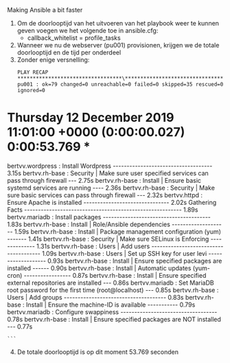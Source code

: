 Making Ansible a bit faster

1. Om de doorlooptijd van het uitvoeren van het playbook weer te kunnen geven voegen we het volgende toe in ansible.cfg:
   - callback_whitelist = profile_tasks
2. Wanneer we nu de webserver (pu001) provisionen, krijgen we de totale doorlooptijd en de tijd per onderdeel
3. Zonder enige versnelling:
   ```
   PLAY RECAP **********************************\***********************************
   pu001 : ok=79 changed=0 unreachable=0 failed=0 skipped=35 rescued=0 ignored=0
   ```

# Thursday 12 December 2019 11:01:00 +0000 (0:00:00.027) 0:00:53.769 **\***

bertvv.wordpress : Install Wordpress ------------------------------------ 3.15s
bertvv.rh-base : Security | Make sure user specified services can pass through firewall --- 2.75s
bertvv.rh-base : Install | Ensure basic systemd services are running ---- 2.36s
bertvv.rh-base : Security | Make sure basic services can pass through firewall --- 2.32s
bertvv.httpd : Ensure Apache is installed ------------------------------- 2.02s
Gathering Facts --------------------------------------------------------- 1.89s
bertvv.mariadb : Install packages --------------------------------------- 1.83s
bertvv.rh-base : Install | Role/Ansible dependencies -------------------- 1.59s
bertvv.rh-base : Install | Package management configuration (yum) ------- 1.41s
bertvv.rh-base : Security | Make sure SELinux is Enforcing -------------- 1.31s
bertvv.rh-base : Users | Add users -------------------------------------- 1.09s
bertvv.rh-base : Users | Set up SSH key for user levi ------------------- 0.93s
bertvv.rh-base : Install | Ensure specified packages are installed ------ 0.90s
bertvv.rh-base : Install | Automatic updates (yum-cron) ----------------- 0.87s
bertvv.rh-base : Install | Ensure specified external repositories are installed --- 0.86s
bertvv.mariadb : Set MariaDB root password for the first time (root@localhost) --- 0.85s
bertvv.rh-base : Users | Add groups ------------------------------------- 0.83s
bertvv.rh-base : Install | Ensure the machine-ID is available ----------- 0.79s
bertvv.mariadb : Configure swappiness ----------------------------------- 0.78s
bertvv.rh-base : Install | Ensure specified packages are NOT installed --- 0.77s

    ```

4. De totale doorlooptijd is op dit moment 53.769 seconden
